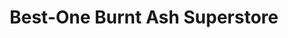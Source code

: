 ---
title: "Best-One Burnt Ash Superstore"
url: /london/best-one-burnt-ash-superstore/
shop: convenience
---